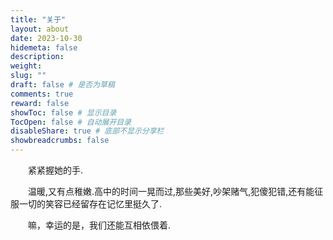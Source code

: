 ```yaml
---
title: "关于"
layout: about
date: 2023-10-30
hidemeta: false
description: 
weight:
slug: ""
draft: false # 是否为草稿
comments: true
reward: false
showToc: false # 显示目录
TocOpen: false # 自动展开目录
disableShare: true # 底部不显示分享栏
showbreadcrumbs: false
---
```


&emsp;&emsp;紧紧握她的手.  

&emsp;&emsp;温暖,又有点稚嫩.高中的时间一晃而过,那些美好,吵架赌气,犯傻犯错,还有能征服一切的笑容已经留存在记忆里挺久了.  

&emsp;&emsp;嘛，幸运的是，我们还能互相依偎着.